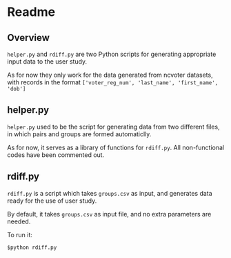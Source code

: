# Readme

## Overview

`helper.py` and `rdiff.py` are two Python scripts for generating appropriate input data to the user study.

As for now they only work for the data generated from ncvoter datasets, with records in the format `['voter_reg_num', 'last_name', 'first_name', 'dob']`

## helper.py

`helper.py` used to be the script for generating data from two different files, in which pairs and groups are formed automaticlly.

As for now, it serves as a library of functions for `rdiff.py`. All non-functional codes have been commented out.

## rdiff.py

`rdiff.py` is a script which takes `groups.csv` as input, and generates data ready for the use of user study.

By default, it takes `groups.csv` as input file, and no extra parameters are needed.

To run it:
```
$python rdiff.py
```


